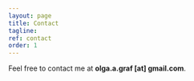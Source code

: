 ```yaml
---
layout: page
title: Contact
tagline: 
ref: contact
order: 1
---
```


Feel free to contact me at **olga.a.graf [at] gmail.com**.



<!---
[Go to the Home Page]({{ '/' | absolute_url }})
![image](/assets/images/numbers14.jpg)
-->
